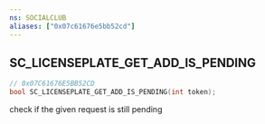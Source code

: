 ```yaml
---
ns: SOCIALCLUB
aliases: ["0x07c61676e5bb52cd"]
---
```

## SC_LICENSEPLATE_GET_ADD_IS_PENDING

```c
// 0x07C61676E5BB52CD
bool SC_LICENSEPLATE_GET_ADD_IS_PENDING(int token);
```

check if the given request is still pending

